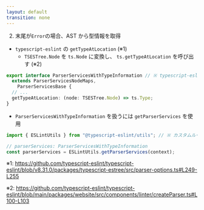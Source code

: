 ```yaml
---
layout: default
transition: none
---
```


<style scoped>
.slidev-vclick-hidden {
  display: none;
}
</style>

<div class="_bullet">

2. 末尾が`Error`の場合、AST から型情報を取得

- `typescript-eslint` の `getTypeAtLocation` <span v-click.hide="1">(※1)</span>
  - `TSESTree.Node` を `ts.Node` に変換し、 `ts.getTypeAtLocation` を呼び出す <span v-click.hide="1">(※2)</span>

```ts
export interface ParserServicesWithTypeInformation // ※ typescript-eslint 本家の実装
  extends ParserServicesNodeMaps,
    ParserServicesBase {
  // ...
  getTypeAtLocation: (node: TSESTree.Node) => ts.Type;
}
```

<div v-click="1" class="mt-5">

- `ParserServicesWithTypeInformation` を扱うには `getParserServices` を使用

```ts
import { ESLintUtils } from "@typescript-eslint/utils"; // ※ カスタムルール作成時の実装

// parserServices: ParserServicesWithTypeInformation
const parserServices = ESLintUtils.getParserServices(context);
```

</div>

<div class="text-sm mt-1" v-click.hide="1">

※1: https://github.com/typescript-eslint/typescript-eslint/blob/v8.31.0/packages/typescript-estree/src/parser-options.ts#L249-L255

※2: https://github.com/typescript-eslint/typescript-eslint/blob/main/packages/website/src/components/linter/createParser.ts#L100-L103

</div>

</div>

<!--
typescript-eslint の `getTypeAtLocation` は、typescript-eslint の AST Node を受け取り、typescript の型情報を返す関数です。  

この関数は内部的に、`typescript-eslint` の AST Node を `typescript` の AST Node に変換した上で、 `typescript` の `getTypeAtLocation` を呼び出しています。  
また、この関数は`ParserServicesWithTypeInformation`という interface に含まれております。  

[click] そして、この `ParserServicesWithTypeInformation` を扱う場合は、`@typescript-eslint/utils` に含まれる ESLintUtils の `getParserServices`を呼び出します。
-->
